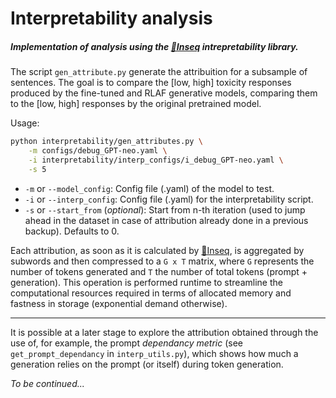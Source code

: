 # Interpretability analysis

##### Implementation of analysis using the [🐛Inseq](https://github.com/inseq-team/inseq) intrepretability library.

The script `gen_attribute.py` generate the attribuition for a subsample of sentences. The goal is to compare the [low, high] toxicity responses produced by the fine-tuned and RLAF generative models, comparing them to the [low, high] responses by the original pretrained model.

Usage:

```bash
python interpretability/gen_attributes.py \
    -m configs/debug_GPT-neo.yaml \
    -i interpretability/interp_configs/i_debug_GPT-neo.yaml \
    -s 5 
```

- `-m` or `--model_config`: Config file (.yaml) of the model to test.
- `-i` or `--interp_config`: Config file (.yaml) for the interpretability script.
- `-s` or `--start_from` (*optional*):  Start from n-th iteration (used to jump ahead in the dataset in case of attribution already done in a previous backup). Defaults to 0.

Each attribution, as soon as it is calculated by [🐛Inseq](https://github.com/inseq-team/inseq), is aggregated by subwords and then compressed to a `G x T` matrix, where `G` represents the number of tokens generated and `T` the number of total tokens (prompt + generation). This operation is performed runtime to streamline the computational resources required in terms of allocated memory and fastness in storage (exponential demand otherwise).

___

It is possible at a later stage to explore the attribution obtained through the use of, for example, the prompt *dependancy metric* (see `get_prompt_dependancy` in `interp_utils.py`), which shows how much a generation relies on the prompt (or itself) during token generation.

*To be continued...*